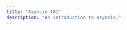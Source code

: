 ```yaml
---
title: "Asyncio 101"
description: "An introduction to asyncio."
---
```


<script>
window.location = 'http://developers.home-assistant.io/docs/en/asyncio_101.html';
</script>